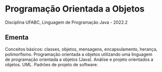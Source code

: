 # Programação Orientada a Objetos
Disciplina UFABC,  Linguagem de Programação Java - 2022.2

## Ementa
Conceitos básicos: classes, objetos, mensagens, encapsulamento, herança, polimorfismo. Programação orientada a objetos utilizando uma linguagem de programação orientada a objetos (Java). Análise e projeto orientados a objetos. UML. Padrões de projeto de software.
